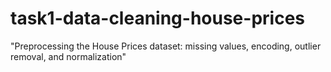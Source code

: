 # task1-data-cleaning-house-prices
"Preprocessing the House Prices dataset: missing values, encoding, outlier removal, and normalization"
